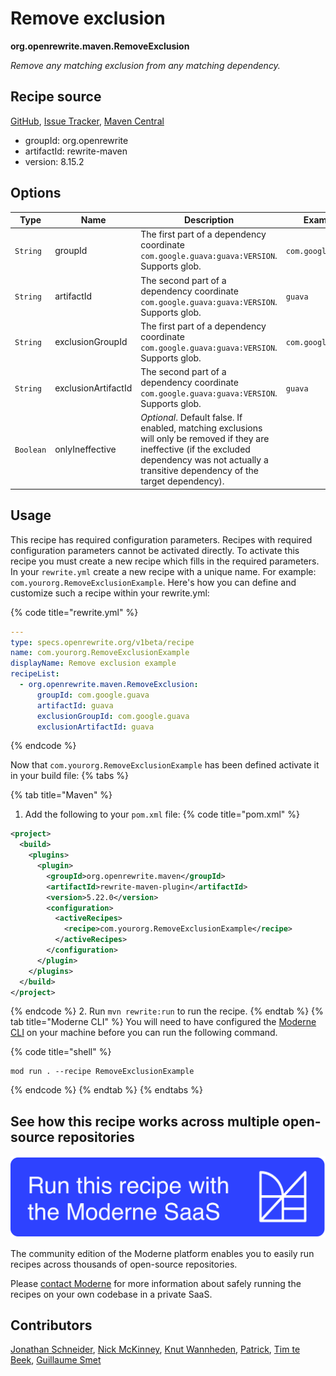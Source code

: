 # Remove exclusion

**org.openrewrite.maven.RemoveExclusion**

_Remove any matching exclusion from any matching dependency._

## Recipe source

[GitHub](https://github.com/openrewrite/rewrite/blob/main/rewrite-maven/src/main/java/org/openrewrite/maven/RemoveExclusion.java), [Issue Tracker](https://github.com/openrewrite/rewrite/issues), [Maven Central](https://central.sonatype.com/artifact/org.openrewrite/rewrite-maven/8.15.2/jar)

* groupId: org.openrewrite
* artifactId: rewrite-maven
* version: 8.15.2

## Options

| Type | Name | Description | Example |
| -- | -- | -- | -- |
| `String` | groupId | The first part of a dependency coordinate `com.google.guava:guava:VERSION`. Supports glob. | `com.google.guava` |
| `String` | artifactId | The second part of a dependency coordinate `com.google.guava:guava:VERSION`. Supports glob. | `guava` |
| `String` | exclusionGroupId | The first part of a dependency coordinate `com.google.guava:guava:VERSION`. Supports glob. | `com.google.guava` |
| `String` | exclusionArtifactId | The second part of a dependency coordinate `com.google.guava:guava:VERSION`. Supports glob. | `guava` |
| `Boolean` | onlyIneffective | *Optional*. Default false. If enabled, matching exclusions will only be removed if they are ineffective (if the excluded dependency was not actually a transitive dependency of the target dependency). |  |


## Usage

This recipe has required configuration parameters. Recipes with required configuration parameters cannot be activated directly. To activate this recipe you must create a new recipe which fills in the required parameters. In your `rewrite.yml` create a new recipe with a unique name. For example: `com.yourorg.RemoveExclusionExample`.
Here's how you can define and customize such a recipe within your rewrite.yml:

{% code title="rewrite.yml" %}
```yaml
---
type: specs.openrewrite.org/v1beta/recipe
name: com.yourorg.RemoveExclusionExample
displayName: Remove exclusion example
recipeList:
  - org.openrewrite.maven.RemoveExclusion:
      groupId: com.google.guava
      artifactId: guava
      exclusionGroupId: com.google.guava
      exclusionArtifactId: guava
```
{% endcode %}

Now that `com.yourorg.RemoveExclusionExample` has been defined activate it in your build file:
{% tabs %}

{% tab title="Maven" %}
1. Add the following to your `pom.xml` file:
{% code title="pom.xml" %}
```xml
<project>
  <build>
    <plugins>
      <plugin>
        <groupId>org.openrewrite.maven</groupId>
        <artifactId>rewrite-maven-plugin</artifactId>
        <version>5.22.0</version>
        <configuration>
          <activeRecipes>
            <recipe>com.yourorg.RemoveExclusionExample</recipe>
          </activeRecipes>
        </configuration>
      </plugin>
    </plugins>
  </build>
</project>
```
{% endcode %}
2. Run `mvn rewrite:run` to run the recipe.
{% endtab %}
{% tab title="Moderne CLI" %}
You will need to have configured the [Moderne CLI](https://docs.moderne.io/moderne-cli/cli-intro) on your machine before you can run the following command.

{% code title="shell" %}
```shell
mod run . --recipe RemoveExclusionExample
```
{% endcode %}
{% endtab %}
{% endtabs %}

## See how this recipe works across multiple open-source repositories

[![Moderne Link Image](/.gitbook/assets/ModerneRecipeButton.png)](https://app.moderne.io/recipes/org.openrewrite.maven.RemoveExclusion)

The community edition of the Moderne platform enables you to easily run recipes across thousands of open-source repositories.

Please [contact Moderne](https://moderne.io/product) for more information about safely running the recipes on your own codebase in a private SaaS.

## Contributors
[Jonathan Schneider](mailto:jkschneider@gmail.com), [Nick McKinney](mailto:mckinneynicholas@gmail.com), [Knut Wannheden](mailto:knut.wannheden@mobi.ch), [Patrick](mailto:patway99@gmail.com), [Tim te Beek](mailto:tim@moderne.io), [Guillaume Smet](mailto:guillaume.smet@gmail.com)
